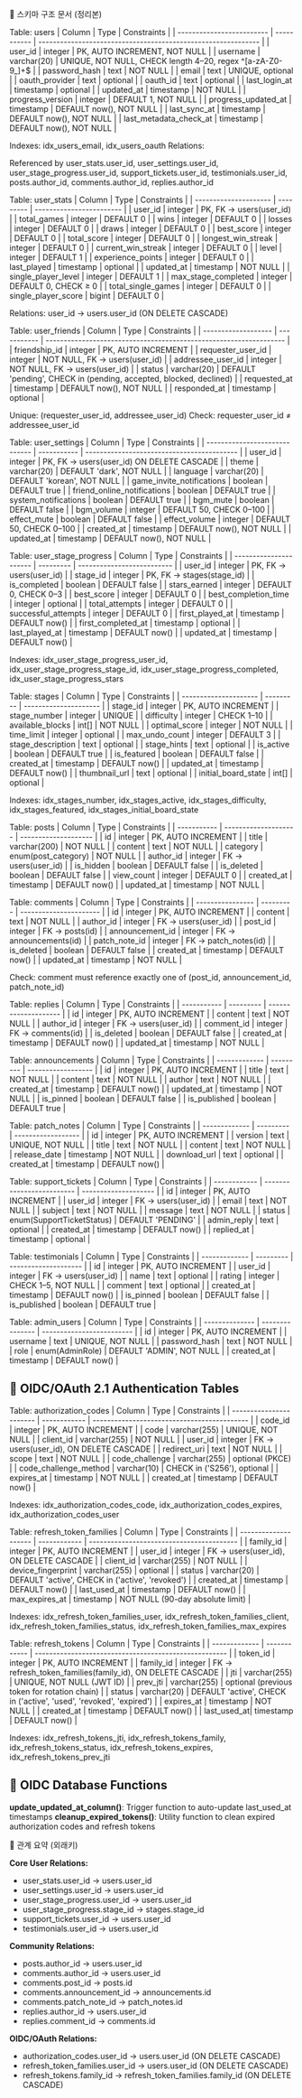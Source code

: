 📑 스키마 구조 문서 (정리본)

Table: users
| Column                    | Type        | Constraints                                                   |
| ------------------------- | ----------- | ------------------------------------------------------------- |
| user\_id                  | integer     | PK, AUTO INCREMENT, NOT NULL                                  |
| username                  | varchar(20) | UNIQUE, NOT NULL, CHECK length 4–20, regex ^\[a-zA-Z0-9\_]+\$ |
| password\_hash            | text        | NOT NULL                                                      |
| email                     | text        | UNIQUE, optional                                              |
| oauth\_provider           | text        | optional                                                      |
| oauth\_id                 | text        | optional                                                      |
| last\_login\_at           | timestamp   | optional                                                      |
| updated\_at               | timestamp   | NOT NULL                                                      |
| progress\_version         | integer     | DEFAULT 1, NOT NULL                                           |
| progress\_updated\_at     | timestamp   | DEFAULT now(), NOT NULL                                       |
| last\_sync\_at            | timestamp   | DEFAULT now(), NOT NULL                                       |
| last\_metadata\_check\_at | timestamp   | DEFAULT now(), NOT NULL                                       |

Indexes: idx_users_email, idx_users_oauth
Relations:

Referenced by user_stats.user_id, user_settings.user_id, user_stage_progress.user_id, support_tickets.user_id, testimonials.user_id, posts.author_id, comments.author_id, replies.author_id

Table: user_stats
| Column                | Type      | Constraints              |
| --------------------- | --------- | ------------------------ |
| user\_id              | integer   | PK, FK → users(user\_id) |
| total\_games          | integer   | DEFAULT 0                |
| wins                  | integer   | DEFAULT 0                |
| losses                | integer   | DEFAULT 0                |
| draws                 | integer   | DEFAULT 0                |
| best\_score           | integer   | DEFAULT 0                |
| total\_score          | integer   | DEFAULT 0                |
| longest\_win\_streak  | integer   | DEFAULT 0                |
| current\_win\_streak  | integer   | DEFAULT 0                |
| level                 | integer   | DEFAULT 1                |
| experience\_points    | integer   | DEFAULT 0                |
| last\_played          | timestamp | optional                 |
| updated\_at           | timestamp | NOT NULL                 |
| single\_player\_level | integer   | DEFAULT 1                |
| max\_stage\_completed | integer   | DEFAULT 0, CHECK ≥ 0     |
| total\_single\_games  | integer   | DEFAULT 0                |
| single\_player\_score | bigint    | DEFAULT 0                |

Relations: user_id → users.user_id (ON DELETE CASCADE)

Table: user_friends
| Column              | Type        | Constraints                                                        |
| ------------------- | ----------- | ------------------------------------------------------------------ |
| friendship\_id      | integer     | PK, AUTO INCREMENT                                                 |
| requester\_user\_id | integer     | NOT NULL, FK → users(user\_id)                                     |
| addressee\_user\_id | integer     | NOT NULL, FK → users(user\_id)                                     |
| status              | varchar(20) | DEFAULT 'pending', CHECK in (pending, accepted, blocked, declined) |
| requested\_at       | timestamp   | DEFAULT now(), NOT NULL                                            |
| responded\_at       | timestamp   | optional                                                           |

Unique: (requester_user_id, addressee_user_id)
Check: requester_user_id ≠ addressee_user_id

Table: user_settings
| Column                        | Type        | Constraints                                |
| ----------------------------- | ----------- | ------------------------------------------ |
| user\_id                      | integer     | PK, FK → users(user\_id) ON DELETE CASCADE |
| theme                         | varchar(20) | DEFAULT 'dark', NOT NULL                   |
| language                      | varchar(20) | DEFAULT 'korean', NOT NULL                 |
| game\_invite\_notifications   | boolean     | DEFAULT true                               |
| friend\_online\_notifications | boolean     | DEFAULT true                               |
| system\_notifications         | boolean     | DEFAULT true                               |
| bgm\_mute                     | boolean     | DEFAULT false                              |
| bgm\_volume                   | integer     | DEFAULT 50, CHECK 0–100                    |
| effect\_mute                  | boolean     | DEFAULT false                              |
| effect\_volume                | integer     | DEFAULT 50, CHECK 0–100                    |
| created\_at                   | timestamp   | DEFAULT now(), NOT NULL                    |
| updated\_at                   | timestamp   | DEFAULT now(), NOT NULL                    |

Table: user_stage_progress
| Column                 | Type      | Constraints                |
| ---------------------- | --------- | -------------------------- |
| user\_id               | integer   | PK, FK → users(user\_id)   |
| stage\_id              | integer   | PK, FK → stages(stage\_id) |
| is\_completed          | boolean   | DEFAULT false              |
| stars\_earned          | integer   | DEFAULT 0, CHECK 0–3       |
| best\_score            | integer   | DEFAULT 0                  |
| best\_completion\_time | integer   | optional                   |
| total\_attempts        | integer   | DEFAULT 0                  |
| successful\_attempts   | integer   | DEFAULT 0                  |
| first\_played\_at      | timestamp | DEFAULT now()              |
| first\_completed\_at   | timestamp | optional                   |
| last\_played\_at       | timestamp | DEFAULT now()              |
| updated\_at            | timestamp | DEFAULT now()              |

Indexes: idx_user_stage_progress_user_id, idx_user_stage_progress_stage_id, idx_user_stage_progress_completed, idx_user_stage_progress_stars

Table: stages
| Column                | Type      | Constraints           |
| --------------------- | --------- | --------------------- |
| stage\_id             | integer   | PK, AUTO INCREMENT    |
| stage\_number         | integer   | UNIQUE                |
| difficulty            | integer   | CHECK 1–10            |
| available\_blocks     | int\[]    | NOT NULL              |
| optimal\_score        | integer   | NOT NULL              |
| time\_limit           | integer   | optional              |
| max\_undo\_count      | integer   | DEFAULT 3             |
| stage\_description    | text      | optional              |
| stage\_hints          | text      | optional              |
| is\_active            | boolean   | DEFAULT true          |
| is\_featured          | boolean   | DEFAULT false         |
| created\_at           | timestamp | DEFAULT now()         |
| updated\_at           | timestamp | DEFAULT now()         |
| thumbnail\_url        | text      | optional              |
| initial\_board\_state | int\[]    | optional              |

Indexes: idx_stages_number, idx_stages_active, idx_stages_difficulty, idx_stages_featured, idx_stages_initial_board_state

Table: posts
| Column      | Type                 | Constraints          |
| ----------- | -------------------- | -------------------- |
| id          | integer              | PK, AUTO INCREMENT   |
| title       | varchar(200)         | NOT NULL             |
| content     | text                 | NOT NULL             |
| category    | enum(post\_category) | NOT NULL             |
| author\_id  | integer              | FK → users(user\_id) |
| is\_hidden  | boolean              | DEFAULT false        |
| is\_deleted | boolean              | DEFAULT false        |
| view\_count | integer              | DEFAULT 0            |
| created\_at | timestamp            | DEFAULT now()        |
| updated\_at | timestamp            | NOT NULL             |

Table: comments
| Column           | Type      | Constraints            |
| ---------------- | --------- | ---------------------- |
| id               | integer   | PK, AUTO INCREMENT     |
| content          | text      | NOT NULL               |
| author\_id       | integer   | FK → users(user\_id)   |
| post\_id         | integer   | FK → posts(id)         |
| announcement\_id | integer   | FK → announcements(id) |
| patch\_note\_id  | integer   | FK → patch\_notes(id)  |
| is\_deleted      | boolean   | DEFAULT false          |
| created\_at      | timestamp | DEFAULT now()          |
| updated\_at      | timestamp | NOT NULL               |

Check: comment must reference exactly one of (post_id, announcement_id, patch_note_id)

Table: replies
| Column      | Type      | Constraints          |
| ----------- | --------- | -------------------- |
| id          | integer   | PK, AUTO INCREMENT   |
| content     | text      | NOT NULL             |
| author\_id  | integer   | FK → users(user\_id) |
| comment\_id | integer   | FK → comments(id)    |
| is\_deleted | boolean   | DEFAULT false        |
| created\_at | timestamp | DEFAULT now()        |
| updated\_at | timestamp | NOT NULL             |

Table: announcements
| Column        | Type      | Constraints        |
| ------------- | --------- | ------------------ |
| id            | integer   | PK, AUTO INCREMENT |
| title         | text      | NOT NULL           |
| content       | text      | NOT NULL           |
| author        | text      | NOT NULL           |
| created\_at   | timestamp | DEFAULT now()      |
| updated\_at   | timestamp | NOT NULL           |
| is\_pinned    | boolean   | DEFAULT false      |
| is\_published | boolean   | DEFAULT true       |

Table: patch_notes
| Column        | Type      | Constraints        |
| ------------- | --------- | ------------------ |
| id            | integer   | PK, AUTO INCREMENT |
| version       | text      | UNIQUE, NOT NULL   |
| title         | text      | NOT NULL           |
| content       | text      | NOT NULL           |
| release\_date | timestamp | NOT NULL           |
| download\_url | text      | optional           |
| created\_at   | timestamp | DEFAULT now()      |

Table: support_tickets
| Column       | Type                      | Constraints          |
| ------------ | ------------------------- | -------------------- |
| id           | integer                   | PK, AUTO INCREMENT   |
| user\_id     | integer                   | FK → users(user\_id) |
| email        | text                      | NOT NULL             |
| subject      | text                      | NOT NULL             |
| message      | text                      | NOT NULL             |
| status       | enum(SupportTicketStatus) | DEFAULT 'PENDING'    |
| admin\_reply | text                      | optional             |
| created\_at  | timestamp                 | DEFAULT now()        |
| replied\_at  | timestamp                 | optional             |

Table: testimonials
| Column        | Type      | Constraints          |
| ------------- | --------- | -------------------- |
| id            | integer   | PK, AUTO INCREMENT   |
| user\_id      | integer   | FK → users(user\_id) |
| name          | text      | optional             |
| rating        | integer   | CHECK 1–5, NOT NULL  |
| comment       | text      | optional             |
| created\_at   | timestamp | DEFAULT now()        |
| is\_pinned    | boolean   | DEFAULT false        |
| is\_published | boolean   | DEFAULT true         |

Table: admin_users
| Column         | Type            | Constraints               |
| -------------- | --------------- | ------------------------- |
| id             | integer         | PK, AUTO INCREMENT        |
| username       | text            | UNIQUE, NOT NULL          |
| password\_hash | text            | NOT NULL                  |
| role           | enum(AdminRole) | DEFAULT 'ADMIN', NOT NULL |
| created\_at    | timestamp       | DEFAULT now()             |

## 🔐 OIDC/OAuth 2.1 Authentication Tables

Table: authorization_codes
| Column                  | Type         | Constraints                                 |
| ----------------------- | ------------ | ------------------------------------------- |
| code\_id                | integer      | PK, AUTO INCREMENT                          |
| code                    | varchar(255) | UNIQUE, NOT NULL                            |
| client\_id              | varchar(255) | NOT NULL                                    |
| user\_id                | integer      | FK → users(user\_id), ON DELETE CASCADE     |
| redirect\_uri           | text         | NOT NULL                                    |
| scope                   | text         | NOT NULL                                    |
| code\_challenge         | varchar(255) | optional (PKCE)                             |
| code\_challenge\_method | varchar(10)  | CHECK in ('S256'), optional                 |
| expires\_at             | timestamp    | NOT NULL                                    |
| created\_at             | timestamp    | DEFAULT now()                               |

Indexes: idx_authorization_codes_code, idx_authorization_codes_expires, idx_authorization_codes_user

Table: refresh_token_families
| Column               | Type         | Constraints                               |
| -------------------- | ------------ | ----------------------------------------- |
| family\_id           | integer      | PK, AUTO INCREMENT                        |
| user\_id             | integer      | FK → users(user\_id), ON DELETE CASCADE   |
| client\_id           | varchar(255) | NOT NULL                                  |
| device\_fingerprint  | varchar(255) | optional                                  |
| status               | varchar(20)  | DEFAULT 'active', CHECK in ('active', 'revoked') |
| created\_at          | timestamp    | DEFAULT now()                             |
| last\_used\_at       | timestamp    | DEFAULT now()                             |
| max\_expires\_at     | timestamp    | NOT NULL (90-day absolute limit)          |

Indexes: idx_refresh_token_families_user, idx_refresh_token_families_client, idx_refresh_token_families_status, idx_refresh_token_families_max_expires

Table: refresh_tokens
| Column        | Type         | Constraints                                           |
| ------------- | ------------ | ----------------------------------------------------- |
| token\_id     | integer      | PK, AUTO INCREMENT                                    |
| family\_id    | integer      | FK → refresh\_token\_families(family\_id), ON DELETE CASCADE |
| jti           | varchar(255) | UNIQUE, NOT NULL (JWT ID)                             |
| prev\_jti     | varchar(255) | optional (previous token for rotation chain)          |
| status        | varchar(20)  | DEFAULT 'active', CHECK in ('active', 'used', 'revoked', 'expired') |
| expires\_at   | timestamp    | NOT NULL                                              |
| created\_at   | timestamp    | DEFAULT now()                                         |
| last\_used\_at| timestamp    | DEFAULT now()                                         |

Indexes: idx_refresh_tokens_jti, idx_refresh_tokens_family, idx_refresh_tokens_status, idx_refresh_tokens_expires, idx_refresh_tokens_prev_jti

## 🔧 OIDC Database Functions

**update_updated_at_column()**: Trigger function to auto-update last_used_at timestamps
**cleanup_expired_tokens()**: Utility function to clean expired authorization codes and refresh tokens

🔗 관계 요약 (외래키)

**Core User Relations:**
- user_stats.user_id → users.user_id
- user_settings.user_id → users.user_id
- user_stage_progress.user_id → users.user_id
- user_stage_progress.stage_id → stages.stage_id
- support_tickets.user_id → users.user_id
- testimonials.user_id → users.user_id

**Community Relations:**
- posts.author_id → users.user_id
- comments.author_id → users.user_id
- comments.post_id → posts.id
- comments.announcement_id → announcements.id
- comments.patch_note_id → patch_notes.id
- replies.author_id → users.user_id
- replies.comment_id → comments.id

**OIDC/OAuth Relations:**
- authorization_codes.user_id → users.user_id (ON DELETE CASCADE)
- refresh_token_families.user_id → users.user_id (ON DELETE CASCADE)
- refresh_tokens.family_id → refresh_token_families.family_id (ON DELETE CASCADE)
